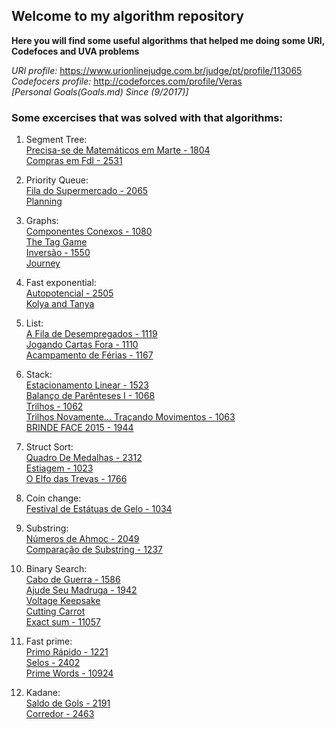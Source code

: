 ## Welcome to my algorithm repository

**Here you will find some useful algorithms that helped me doing some URI, Codefoces and UVA problems**

_URI profile:_
https://www.urionlinejudge.com.br/judge/pt/profile/113065 \
_Codefocers profile:_
http://codeforces.com/profile/Veras \
_[Personal Goals(Goals.md) Since (9/2017)]_

### Some excercises that was solved with that algorithms:
1. Segment Tree:\
  [Precisa-se de Matemáticos em Marte - 1804](https://www.urionlinejudge.com.br/judge/pt/problems/view/1804)\
  [Compras em FdI - 2531](https://www.urionlinejudge.com.br/judge/pt/problems/view/2531)

1. Priority Queue:\
  [Fila do Supermercado - 2065](https://www.urionlinejudge.com.br/judge/pt/problems/view/2065)\
  [Planning](http://codeforces.com/contest/854/problem/C)

1. Graphs:\
  [Componentes Conexos - 1080](https://www.urionlinejudge.com.br/judge/pt/problems/view/1082)\
  [The Tag Game](http://codeforces.com/contest/813/problem/C)\
  [Inversão - 1550](https://www.urionlinejudge.com.br/judge/pt/problems/view/1550)\
  [Journey](http://codeforces.com/contest/839/problem/C)

1. Fast exponential:\
  [Autopotencial - 2505](https://www.urionlinejudge.com.br/judge/pt/problems/view/2505)\
  [Kolya and Tanya](http://codeforces.com/problemset/problem/584/B)

1. List:\
  [A Fila de Desempregados - 1119](https://www.urionlinejudge.com.br/judge/pt/problems/view/1119)\
  [Jogando Cartas Fora - 1110](https://www.urionlinejudge.com.br/judge/pt/problems/view/1110)\
  [Acampamento de Férias - 1167](https://www.urionlinejudge.com.br/judge/pt/problems/view/1167)

1. Stack:\
  [Estacionamento Linear - 1523](https://www.urionlinejudge.com.br/judge/pt/problems/view/1523)\
  [Balanço de Parênteses I - 1068](https://www.urionlinejudge.com.br/judge/pt/problems/view/1068)\
  [Trilhos - 1062](https://www.urionlinejudge.com.br/judge/pt/problems/view/1062)\
  [Trilhos Novamente... Traçando Movimentos - 1063](https://www.urionlinejudge.com.br/judge/pt/problems/view/1063)\
  [BRINDE FACE 2015 - 1944](https://www.urionlinejudge.com.br/judge/pt/problems/view/1944)
  
1. Struct Sort:\
  [Quadro De Medalhas - 2312](https://www.urionlinejudge.com.br/judge/pt/problems/view/2312)\
  [Estiagem - 1023](https://www.urionlinejudge.com.br/judge/pt/problems/view/1023)\
  [O Elfo das Trevas - 1766](https://www.urionlinejudge.com.br/judge/pt/problems/view/1766)
 
1. Coin change:\
  [Festival de Estátuas de Gelo - 1034](https://www.urionlinejudge.com.br/judge/pt/problems/view/1034)

1. Substring:\
  [Números de Ahmoc - 2049](https://www.urionlinejudge.com.br/judge/pt/problems/view/2049)\
  [Comparação de Substring - 1237](https://www.urionlinejudge.com.br/judge/pt/problems/view/1237)

1. Binary Search:\
   [Cabo de Guerra - 1586](https://www.urionlinejudge.com.br/judge/pt/problems/view/1586)\
   [Ajude Seu Madruga - 1942](https://www.urionlinejudge.com.br/judge/pt/problems/view/1912)\
   [Voltage Keepsake](http://codeforces.com/contest/801/problem/C)\
   [Cutting Carrot](http://codeforces.com/contest/794/problem/B)\
   [Exact sum - 11057](https://uva.onlinejudge.org/external/110/11057.pdf)
    
1. Fast prime:\
  [Primo Rápido - 1221](https://www.urionlinejudge.com.br/judge/pt/problems/view/1221)\
  [Selos - 2402](https://www.urionlinejudge.com.br/judge/pt/problems/view/2402)\
  [Prime Words - 10924](https://uva.onlinejudge.org/external/109/p10924.pdf)

1. Kadane:\
  [Saldo de Gols - 2191](https://www.urionlinejudge.com.br/judge/pt/problems/view/2191)\
  [Corredor - 2463](https://www.urionlinejudge.com.br/judge/pt/problems/view/2463)


